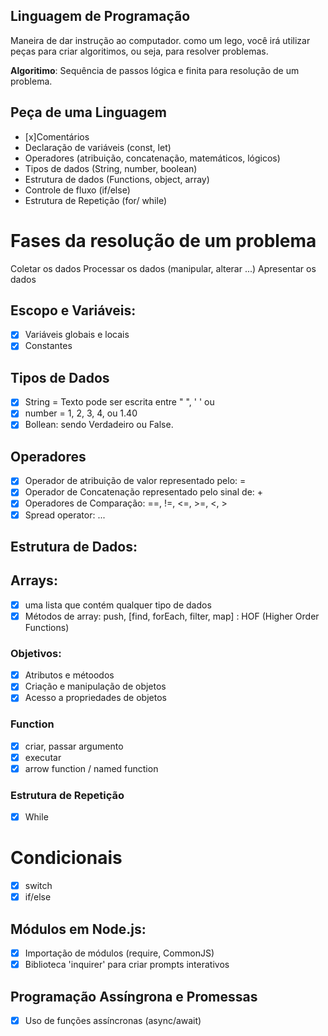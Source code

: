 ## Linguagem de Programação 

Maneira de dar instrução ao computador.
como um lego, você irá utilizar peças para criar algoritimos, ou seja, para resolver problemas.

 **Algoritimo**: Sequência de passos lógica e finita para resolução de um problema.

 ## Peça de uma Linguagem 

 - [x]Comentários
 - Declaração de variáveis (const, let)
 - Operadores (atribuição, concatenação, matemáticos, lógicos)
 - Tipos de dados (String, number, boolean)
 - Estrutura de dados (Functions, object, array)
 - Controle de fluxo (if/else)
 - Estrutura de Repetição (for/ while)

 # Fases da resolução de um problema

 Coletar os dados
 Processar os dados (manipular, alterar ...)
 Apresentar os dados

 ## Escopo e Variáveis:

 - [x] Variáveis globais e locais
 - [x] Constantes

 ## Tipos de Dados

 - [x] String = Texto pode ser escrita entre " ", ' ' ou ` `
 - [x] number = 1, 2, 3, 4, ou 1.40
 - [x] Bollean: sendo Verdadeiro ou False.

 ## Operadores

 - [x] Operador de atribuição de valor representado pelo: =
 - [x] Operador de Concatenação representado pelo sinal de: +
 - [x] Operadores de Comparação: ==, !=, <=, >=, <, >
 - [x] Spread operator: ...

 ## Estrutura de Dados:

 ## Arrays:

 - [x] uma lista que contém qualquer tipo de dados
 - [x] Métodos de array: push, [find, forEach, filter, map] : HOF (Higher Order Functions)

 ### Objetivos:

 - [x] Atributos e métoodos
 - [x] Criação e manipulação de objetos
 - [x] Acesso a propriedades de objetos

 ### Function

 - [x] criar, passar argumento
 - [x] executar
 - [x] arrow function / named function

 ### Estrutura de Repetição

 - [x] While 

 # Condicionais

 - [x] switch
 - [x] if/else

 ## Módulos em Node.js:

 - [x] Importação de módulos (require, CommonJS)
 - [x] Biblioteca 'inquirer' para criar prompts interativos

 ## Programação Assíngrona e Promessas

 - [x] Uso de funções assíncronas (async/await)